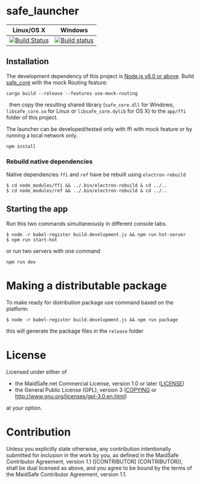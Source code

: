 # safe_launcher

|Linux/OS X|Windows|
|:---:|:--------:|
|[![Build Status](https://travis-ci.org/maidsafe/safe_launcher.svg?branch=master)](https://travis-ci.org/maidsafe/safe_launcher)|[![Build status](https://ci.appveyor.com/api/projects/status/xnsjhx27snoh4lmy?svg=true)](https://ci.appveyor.com/project/MaidSafe-QA/safe-launcher/branch/master)|


## Installation
The development dependency of this project is [Node.js v6.0 or above](https://nodejs.org/download/release/v6.0.0/).
Build [safe_core](https://github.com/maidsafe/safe_core) with the mock Routing feature:
 
```
cargo build --release --features use-mock-routing
```
 
then copy the resulting shared library (`safe_core.dll` for Windows, `libsafe_core.so` for Linux or `libsafe_core.dylib` for OS X) to the `app/ffi` folder of this project.

The launcher can be developed/tested only with ffi with mock feature or by running a local network only.


```
npm install
```

### Rebuild native dependencies
Native dependencies `ffi` and `ref` have be rebuilt using `electron-rebuild`

```
$ cd node_modules/ffi && ../.bin/electron-rebuild & cd ../..
$ cd node_modules/ref && ../.bin/electron-rebuild & cd ../..
```

## Starting the app


Run this two commands simultaneously in different console tabs.
```
$ node -r babel-register build.development.js && npm run hot-server
$ npm run start-hot
```
or run two servers with one command
```
npm run dev
```

# Making a distributable package

To make ready for distribution package use command based on the platform:
```
$ node -r babel-register build.development.js && npm run package
```

this will generate the package files in the `release` folder

# License

Licensed under either of

* the MaidSafe.net Commercial License, version 1.0 or later ([LICENSE](LICENSE))
* the General Public License (GPL), version 3 ([COPYING](COPYING) or http://www.gnu.org/licenses/gpl-3.0.en.html)

at your option.

# Contribution

Unless you explicitly state otherwise, any contribution intentionally submitted for inclusion in the
work by you, as defined in the MaidSafe Contributor Agreement, version 1.1 ([CONTRIBUTOR]
(CONTRIBUTOR)), shall be dual licensed as above, and you agree to be bound by the terms of the
MaidSafe Contributor Agreement, version 1.1.
